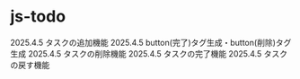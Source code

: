 # js-todo
2025.4.5 タスクの追加機能
2025.4.5 button(完了)タグ生成・button(削除)タグ生成
2025.4.5 タスクの削除機能
2025.4.5 タスクの完了機能
2025.4.5 タスクの戻す機能
